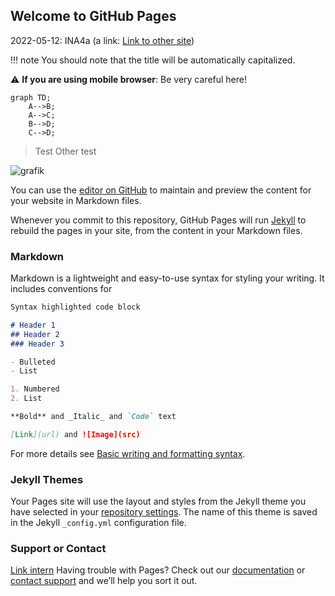 ## Welcome to GitHub Pages

2022-05-12: INA4a (a link: [Link to other site](test.md))

!!! note
    You should note that the title will be automatically capitalized.
    
:warning: **If you are using mobile browser**: Be very careful here!

```mermaid
graph TD;
    A-->B;
    A-->C;
    B-->D;
    C-->D;
```

> Test
> Other test

![grafik](https://user-images.githubusercontent.com/15522717/170839440-da21c90c-8d56-4cfc-be0c-18ed1552080a.png)


You can use the [editor on GitHub](https://github.com/oliverlux/slides/edit/main/README.md) to maintain and preview the content for your website in Markdown files.

Whenever you commit to this repository, GitHub Pages will run [Jekyll](https://jekyllrb.com/) to rebuild the pages in your site, from the content in your Markdown files.

### Markdown

Markdown is a lightweight and easy-to-use syntax for styling your writing. It includes conventions for

```markdown
Syntax highlighted code block

# Header 1
## Header 2
### Header 3

- Bulleted
- List

1. Numbered
2. List

**Bold** and _Italic_ and `Code` text

[Link](url) and ![Image](src)
```

For more details see [Basic writing and formatting syntax](https://docs.github.com/en/github/writing-on-github/getting-started-with-writing-and-formatting-on-github/basic-writing-and-formatting-syntax).

### Jekyll Themes

Your Pages site will use the layout and styles from the Jekyll theme you have selected in your [repository settings](https://github.com/oliverlux/slides/settings/pages). The name of this theme is saved in the Jekyll `_config.yml` configuration file.

### Support or Contact
[Link intern](./Netzwerktechnik/Adressierung.md)
Having trouble with Pages? Check out our [documentation](https://docs.github.com/categories/github-pages-basics/) or [contact support](https://support.github.com/contact) and we’ll help you sort it out.
